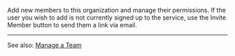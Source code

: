 Add new members to this organization and manage their permissions. If the user you wish to add is not currently signed up to the service, use the Invite Member button to send them a link via email.

---

See also: [Manage a Team](https://docs.codescan.io/hc/en-us/articles/360020407332-How-to-add-members-to-your-CodeScan-Cloud-organisation)
